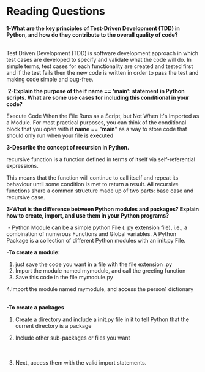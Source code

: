 # Reading Questions


**1-What are the key principles of Test-Driven Development (TDD) in Python, and how do they contribute to the overall quality of code?**                                                     

Test Driven Development (TDD) is software development approach in which test cases are developed to specify and validate what the code will do. In simple terms, test cases for each functionality are created and tested first and if the test fails then the new code is written in order to pass the test and making code simple and bug-free.

 **2-Explain the purpose of the if __name__ == '__main__': statement in Python scripts. What are some use cases for including this conditional in your code?** 


Execute Code When the File Runs as a Script, but Not When It's Imported as a Module. For most practical purposes, you can think of the conditional block that you open with if __name__ == "__main__" as a way to store code that should only run when your file is executed


**3-Describe the concept of recursion in Python.**

recursive function is a function defined in terms of itself via self-referential expressions.

This means that the function will continue to call itself and repeat its behaviour until some condition is met to return a result. All recursive functions share a common structure made up of two parts: base case and recursive case.     


**3-What is the difference between Python modules and packages? Explain how to create, import, and use them in your Python programs?**

 - Python Module can be a simple python File (. py extension file), i.e., a combination of numerous Functions and Global variables. A Python Package is a collection of different Python modules with an __init__.py File.   

**-To create a module:**
1. just save the code you want in a file with the file extension .py 
2. Import the module named mymodule, and call the greeting function
3. Save this code in the file mymodule.py  

4.Import the module named mymodule, and access the person1 dictionary                                                                                 

**-To create a packages**
1. Create a directory and include a __init__.py file in it to tell Python that the current directory is a package
2. Include other sub-packages or files you want                                                                                                                                                                                                 

3. Next, access them with the valid import statements.                                                                                                                                                                                              